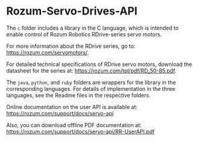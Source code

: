 # Rozum-Servo-Drives-API
The `c` folder includes a library in the C language, which is intended to enable control of Rozum Robotics RDrive-series servo motors.

For more information about the RDrive series, go to: https://rozum.com/servomotors/.
    
For detailed technical specifications of RDrive servo motors, download the datasheet for the series at: https://rozum.com/tpl/pdf/RD_50-85.pdf.

The `java`, `python`, and `ruby` folders are wrappers for the library in the corresponding languages.
For details of implementation in the three languages, see the Readme files in the respective folders.

Online documentation on the user API is available at:
https://rozum.com/support/docs/servo-api

Also, you can download offline PDF documentation at:
https://rozum.com/support/docs/servo-api/RR-UserAPI.pdf